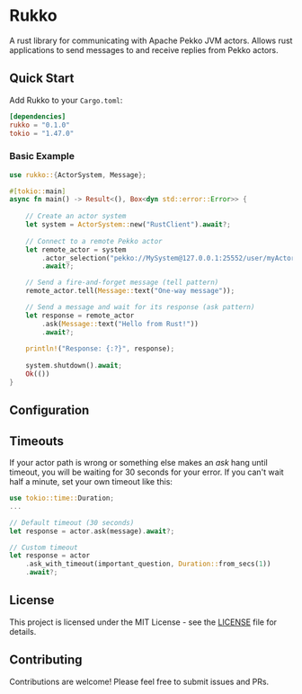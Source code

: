 # Rukko

A rust library for communicating with Apache Pekko JVM actors. Allows rust applications to send messages to and receive
replies from Pekko actors.

## Quick Start

Add Rukko to your `Cargo.toml`:

```toml
[dependencies]
rukko = "0.1.0"
tokio = "1.47.0"
```

### Basic Example

```rust
use rukko::{ActorSystem, Message};

#[tokio::main]
async fn main() -> Result<(), Box<dyn std::error::Error>> {
    
    // Create an actor system
    let system = ActorSystem::new("RustClient").await?;
    
    // Connect to a remote Pekko actor
    let remote_actor = system
        .actor_selection("pekko://MySystem@127.0.0.1:25552/user/myActor")
        .await?;

    // Send a fire-and-forget message (tell pattern)
    remote_actor.tell(Message::text("One-way message"));

    // Send a message and wait for its response (ask pattern)
    let response = remote_actor
        .ask(Message::text("Hello from Rust!"))
        .await?;
    
    println!("Response: {:?}", response);
    
    system.shutdown().await;
    Ok(())
}
```

## Configuration

## Timeouts

If your actor path is wrong or something else makes an _ask_ hang until timeout, you will be waiting for 30 seconds for
your error. If you can't wait half a minute, set your own timeout like this:

```rust
use tokio::time::Duration;                                                                                                                                                                                                                                                 
...

// Default timeout (30 seconds)
let response = actor.ask(message).await?;

// Custom timeout
let response = actor
    .ask_with_timeout(important_question, Duration::from_secs(1))
    .await?;
```

## License

This project is licensed under the MIT License - see the [LICENSE](LICENSE) file for details.

## Contributing

Contributions are welcome! Please feel free to submit issues and PRs.

